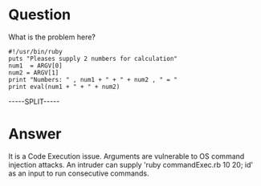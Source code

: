 # Question
 
What is the problem here?
 
```
#!/usr/bin/ruby
puts "Pleases supply 2 numbers for calculation"
num1  = ARGV[0]
num2 = ARGV[1]
print "Numbers: " , num1 + " + " + num2 , " = "
print eval(num1 + " + " + num2)
```
 
-----SPLIT-----
 
# Answer

It is a Code Execution issue. Arguments are vulnerable to OS command injection attacks. An intruder can supply 'ruby commandExec.rb 10 20; id' as an input to run consecutive commands.